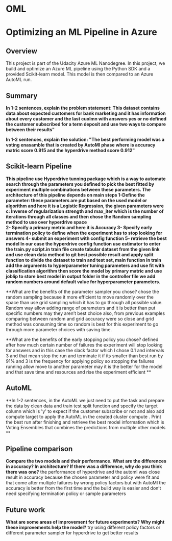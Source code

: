# OML
# Optimizing an ML Pipeline in Azure

## Overview
This project is part of the Udacity Azure ML Nanodegree.
In this project, we build and optimize an Azure ML pipeline using the Python SDK and a provided Scikit-learn model.
This model is then compared to an Azure AutoML run.

## Summary
**In 1-2 sentences, explain the problem statement: This dataset contains data about expected customers for bank marketing and it has information about every customer and the last cuolmn with answers yes or no defined the customer subscribed for a term deposit and use two ways to compare between their results"**

**In 1-2 sentences, explain the solution: "The best performing model was a voting enasamble that is created by AutoMl phase where is accuracy matric score 0.915 and the hyperdrive method score 0.912"**

## Scikit-learn Pipeline
**This pipeline use Hyperdrive tunning package which is a way to automate search through the parameters you defined to pick the best fitted by experiment multiple combinations between these parameters.
The architecture of this pipeline depends on main steps 
1-Define the parameter: these parameters are put based on the used model or algorithm and here it is a Logistic Regression, the given parameters were c: Inverse of regularization strength and max_iter which is the number of iterations through all classes and then chose the Random sampling method to use over hyperdrive space   
2- Specify a primary metric and here it is Accuracy
3- Specify early termination policy to define when the experiment has to stop looking for answers 
4- submit an experiment with config function 
5- retrieve the best model
In our case the hyperdrive config function use estimator to enter the train.py script.in train file create tabular dataset from the given link and use clean data method to git best possible result and apply split function to divide the dataset to train and test set, main function in train add the arguments to hyperparameter tuning parameters and use fit with classification algorithm then score the model by primary matric and use joblip to store best model in output folder
in the controller file we add random numbers around default value for hyperparameter parameters.**

**What are the benefits of the parameter sampler you chose? chose the random sampling because it more efficient to move randomly over the space than use grid sampling which it has to go through all possible value. Random way allow adding range of parameters and it is better than put specific numbers may they aren’t best choice also, from previous examples comparing between random and grid accuracy were so close and grid method was consuming time so random is best for this experiment to go through more parameter choices with saving time.

**What are the benefits of the early stopping policy you chose? defined after how much certain number of failures the experiment will stop looking for answers and in this case the slack factor which I chose 0.1 and intervals 3 and that mean stop the run and terminate it if its smaller than best run by 91% and 3 is the frequency for applying policy so stopping the failures running allow move to another parameter may it is the better for the model and that save time and resources and rise the experiment efficient **

## AutoML
**In 1-2 sentences, in the AutoML we just need to put the task and prepare the data by clean data and train test split function and specify the target column which is 'y' to expect if the customer subscribe or not and also add compute target to apply the AutoML in the created cluster compute . Print the best run after finishing and retrieve the best model information which is Voting Ensembles that combines the predictions from multiple other models 
 **

## Pipeline comparison
**Compare the two models and their performance. What are the differences in accuracy? In architecture? If there was a difference, why do you think there was one?**
the performance of hyperdrive and the automl was close result in accuracy because the chosen parameter and policy were fit and that come after multiple failures by wrong policy factors but with AutoMl the accuracy is better from the first time and the build way is easier and don’t need specifying termination policy or sample parameters 

## Future work
**What are some areas of improvement for future experiments? Why might these improvements help the model?**
try using different policy factors or different parameter sampler for hyperdrive to get better results  
